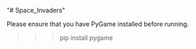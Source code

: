 "# Space_Invaders" 



Please ensure that you have PyGame installed before running.
>>>pip install pygame

